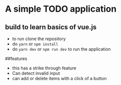 # A simple TODO application

## build to learn basics of vue.js

- to run clone the repository
- do `yarn` or `npm install`
- do `yarn dev` or `npm run dev` to run the application

##features

- this has a strike through feature
- Can detect invalid input
- can add or delete items with a click of a button
